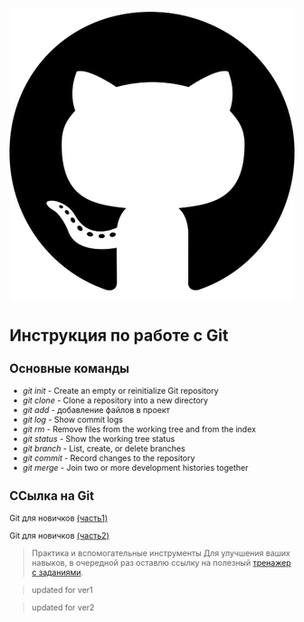 ![alt-текст](git.png "git logo")

# Инструкция по работе с Git

## Основные команды

* *git init* - Create an empty or reinitialize Git repository
* *git clone* - Clone a repository into a new directory
* *git add* - добавление файлов в проект
* *git log* - Show commit logs
* *git rm* - Remove files from the working tree and from the index
* *git status* - Show the working tree status
* *git branch* - List, create, or delete branches
* *git commit* - Record changes to the repository
* *git merge* - Join two or more development histories together


## ССылка на Git
Git для новичков [(часть1)](https://habr.com/ru/post/541258/m)

Git для новичков [(часть2)](https://habr.com/ru/post/542616/)

>Практика и вспомогательные инструменты
Для улучшения ваших навыков, в очередной раз оставлю ссылку на полезный [тренажер с заданиями](https://learngitbranching.js.org/).

>updated for ver1

>updated for ver2